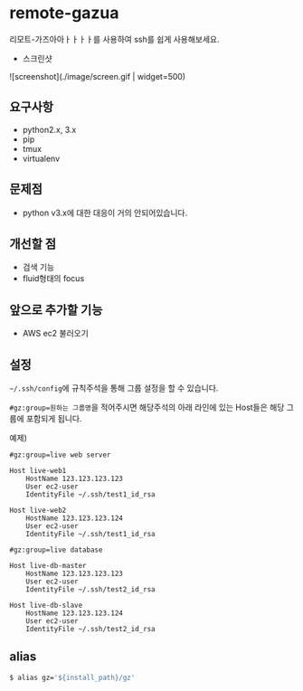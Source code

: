 # remote-gazua

리모트-가즈아아ㅏㅏㅏㅏ를 사용하여 ssh를 쉽게 사용해보세요.

- 스크린샷

![screenshot](./image/screen.gif | widget=500) 

## 요구사항

- python2.x, 3.x
- pip
- tmux
- virtualenv

## 문제점

- python v3.x에 대한 대응이 거의 안되어있습니다.

## 개선할 점

- 검색 기능
- fluid형태의 focus

## 앞으로 추가할 기능

- AWS ec2 불러오기

## 설정

`~/.ssh/config`에 규칙주석을 통해 그룹 설정을 할 수 있습니다.

`#gz:group=원하는 그룹명`을 적어주시면 해당주석의 아래 라인에 있는 Host들은 해당 그룹에 포함되게 됩니다.

예제)

```
#gz:group=live web server

Host live-web1
    HostName 123.123.123.123
    User ec2-user
    IdentityFile ~/.ssh/test1_id_rsa

Host live-web2
    HostName 123.123.123.124
    User ec2-user
    IdentityFile ~/.ssh/test1_id_rsa

#gz:group=live database

Host live-db-master
    HostName 123.123.123.123
    User ec2-user
    IdentityFile ~/.ssh/test2_id_rsa

Host live-db-slave
    HostName 123.123.123.124
    User ec2-user
    IdentityFile ~/.ssh/test2_id_rsa

```

## alias

```bash
$ alias gz='${install_path}/gz'
```
